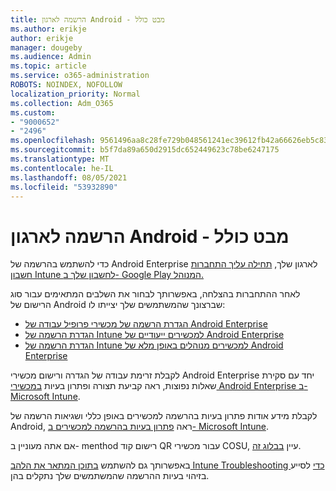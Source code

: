 ```yaml
---
title: הרשמה לארגון Android - מבט כולל
ms.author: erikje
author: erikje
manager: dougeby
ms.audience: Admin
ms.topic: article
ms.service: o365-administration
ROBOTS: NOINDEX, NOFOLLOW
localization_priority: Normal
ms.collection: Adm_O365
ms.custom:
- "9000652"
- "2496"
ms.openlocfilehash: 9561496aa8c28fe729b048561241ec39612fb42a66626eb5c83c73fdbe61d904
ms.sourcegitcommit: b5f7da89a650d2915dc652449623c78be6247175
ms.translationtype: MT
ms.contentlocale: he-IL
ms.lasthandoff: 08/05/2021
ms.locfileid: "53932890"
---
```

# <a name="android-enterprise-enrollment---overview"></a>הרשמה לארגון Android - מבט כולל

כדי להשתמש בהרשמה של Android Enterprise לארגון שלך, [תחילה עליך התחברות חשבון Intune לחשבון שלך ב- Google Play המנוהל.](https://docs.microsoft.com/intune/enrollment/connect-intune-android-enterprise) 

לאחר ההתחברות בהצלחה, באפשרותך לבחור את השלבים המתאימים עבור סוג הרישום של Android שברצונך שהמשתמשים שלך יצייתו לו:

- [הגדרת הרשמה של מכשירי פרופיל עבודה של Android Enterprise](https://docs.microsoft.com/intune/enrollment/android-work-profile-enroll)
- [הגדרת הרשמה של Intune למכשירים ייעודיים של Android Enterprise](https://docs.microsoft.com/intune/enrollment/android-kiosk-enroll)
- [הגדרת הרשמה של Intune למכשירים מנוהלים באופן מלא של Android Enterprise](https://docs.microsoft.com/intune/enrollment/android-fully-managed-enroll)

לקבלת זרימת עבודה של הגדרה ורישום מכשירי Android Enterprise יחד עם סקירת שאלות נפוצות, ראה קביעת תצורה ופתרון בעיות [במכשירי Android Enterprise ב- Microsoft Intune](https://support.microsoft.com/help/4476974/configuring-and-troubleshooting-android-enterprise-devices-in-intune).

לקבלת מידע אודות פתרון בעיות בהרשמה למכשירים באופן כללי ושגיאות הרשמה של Android, ראה [פתרון בעיות בהרשמה למכשירים ב- Microsoft Intune](https://docs.microsoft.com/intune/enrollment/troubleshoot-device-enrollment-in-intune).

אם אתה מעוניין ב- menthod רישום קוד QR עבור מכשירי COSU, עיין [בבלוג זה](https://techcommunity.microsoft.com/t5/Intune-Customer-Success/COSU-Configuration-and-Enrollment-using-the-QR-code-enrollment/ba-p/280184).

באפשרותך גם להשתמש [בתוכן המתאר את הלהב Intune Troubleshooting כדי](https://docs.microsoft.com/intune/fundamentals/help-desk-operators) לסייע בזיהוי בעיות ההרשמה שהמשתמשים שלך נתקלים בהן.